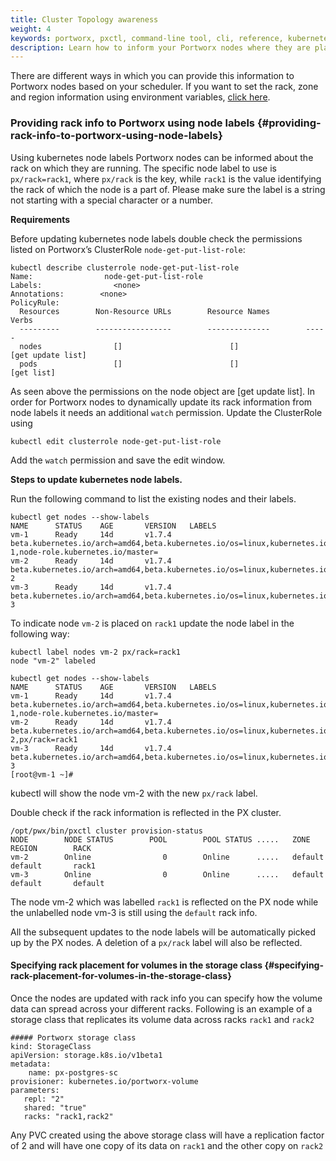 ```yaml
---
title: Cluster Topology awareness
weight: 4
keywords: portworx, pxctl, command-line tool, cli, reference, kubernetes, geography, locality, rack, zone, region
description: Learn how to inform your Portworx nodes where they are placed in order to influence replication decisions and performance.
---
```


There are different ways in which you can provide this information to Portworx nodes based on your scheduler. If you want to set the rack, zone and region information using environment variables, [click here](/data-volumes/update-geography-info).

### Providing rack info to Portworx using node labels {#providing-rack-info-to-portworx-using-node-labels}

Using kubernetes node labels Portworx nodes can be informed about the rack on which they are running. The specific node label to use is `px/rack=rack1`, where `px/rack` is the key, while `rack1` is the value identifying the rack of which the node is a part of. Please make sure the label is a string not starting with a special character or a number.

**Requirements**

Before updating kubernetes node labels double check the permissions listed on Portworx’s ClusterRole `node-get-put-list-role`:

```text
kubectl describe clusterrole node-get-put-list-role
Name:                node-get-put-list-role
Labels:                <none>
Annotations:        <none>
PolicyRule:
  Resources        Non-Resource URLs        Resource Names        Verbs
  ---------        -----------------        --------------        -----
  nodes                []                        []                [get update list]
  pods                 []                        []                [get list]
```

As seen above the permissions on the node object are \[get update list\]. In order for Portworx nodes to dynamically update its rack information from node labels it needs an additional `watch` permission. Update the ClusterRole using

```text
kubectl edit clusterrole node-get-put-list-role
```

Add the `watch` permission and save the edit window.

**Steps to update kubernetes node labels.**

Run the following command to list the existing nodes and their labels.

```text
kubectl get nodes --show-labels
NAME      STATUS    AGE       VERSION   LABELS
vm-1      Ready     14d       v1.7.4    beta.kubernetes.io/arch=amd64,beta.kubernetes.io/os=linux,kubernetes.io/hostname=vm-1,node-role.kubernetes.io/master=
vm-2      Ready     14d       v1.7.4    beta.kubernetes.io/arch=amd64,beta.kubernetes.io/os=linux,kubernetes.io/hostname=vm-2
vm-3      Ready     14d       v1.7.4    beta.kubernetes.io/arch=amd64,beta.kubernetes.io/os=linux,kubernetes.io/hostname=vm-3
```

To indicate node `vm-2` is placed on `rack1` update the node label in the following way:

```text
kubectl label nodes vm-2 px/rack=rack1
node "vm-2" labeled

kubectl get nodes --show-labels
NAME      STATUS    AGE       VERSION   LABELS
vm-1      Ready     14d       v1.7.4    beta.kubernetes.io/arch=amd64,beta.kubernetes.io/os=linux,kubernetes.io/hostname=vm-1,node-role.kubernetes.io/master=
vm-2      Ready     14d       v1.7.4    beta.kubernetes.io/arch=amd64,beta.kubernetes.io/os=linux,kubernetes.io/hostname=vm-2,px/rack=rack1
vm-3      Ready     14d       v1.7.4    beta.kubernetes.io/arch=amd64,beta.kubernetes.io/os=linux,kubernetes.io/hostname=vm-3
[root@vm-1 ~]#

```

kubectl will show the node vm-2 with the new `px/rack` label.

Double check if the rack information is reflected in the PX cluster.

```text
/opt/pwx/bin/pxctl cluster provision-status
NODE        NODE STATUS        POOL        POOL STATUS .....   ZONE           REGION        RACK
vm-2        Online                0        Online      .....   default        default       rack1
vm-3        Online                0        Online      .....   default        default       default

```

The node vm-2 which was labelled `rack1` is reflected on the PX node while the unlabelled node vm-3 is still using the `default` rack info.

All the subsequent updates to the node labels will be automatically picked up by the PX nodes. A deletion of a `px/rack` label will also be reflected.

#### Specifying rack placement for volumes in the storage class {#specifying-rack-placement-for-volumes-in-the-storage-class}

Once the nodes are updated with rack info you can specify how the volume data can spread across your different racks. Following is an example of a storage class that replicates its volume data across racks `rack1` and `rack2`

```text
##### Portworx storage class
kind: StorageClass
apiVersion: storage.k8s.io/v1beta1
metadata:
    name: px-postgres-sc
provisioner: kubernetes.io/portworx-volume
parameters:
   repl: "2"
   shared: "true"
   racks: "rack1,rack2"
```

Any PVC created using the above storage class will have a replication factor of 2 and will have one copy of its data on `rack1` and the other copy on `rack2`
